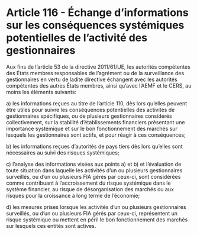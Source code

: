 # Article 116 - Échange d’informations sur les conséquences systémiques potentielles de l’activité des gestionnaires


Aux fins de l’article 53 de la directive 2011/61/UE, les autorités compétentes des États membres responsables de l’agrément ou de la surveillance des gestionnaires en vertu de ladite directive échangent avec les autorités compétentes des autres États membres, ainsi qu’avec l’AEMF et le CERS, au moins les éléments suivants:

a) les informations reçues au titre de l’article 110, dès lors qu’elles peuvent être utiles pour suivre les conséquences potentielles des activités de gestionnaires spécifiques, ou de plusieurs gestionnaires considérés collectivement, sur la stabilité d’établissements financiers présentant une importance systémique et sur le bon fonctionnement des marchés sur lesquels les gestionnaires sont actifs, et pour réagir à ces conséquences;

b) les informations reçues d’autorités de pays tiers dès lors qu’elles sont nécessaires au suivi des risques systémiques;

c) l’analyse des informations visées aux points a) et b) et l’évaluation de toute situation dans laquelle les activités d’un ou plusieurs gestionnaires surveillés, ou d’un ou plusieurs FIA gérés par ceux-ci, sont considérées comme contribuant à l’accroissement du risque systémique dans le système financier, au risque de désorganisation des marchés ou aux risques pour la croissance à long terme de l’économie;

d) les mesures prises lorsque les activités d’un ou plusieurs gestionnaires surveillés, ou d’un ou plusieurs FIA gérés par ceux-ci, représentent un risque systémique ou mettent en péril le bon fonctionnement des marchés sur lesquels ces entités sont actives.

